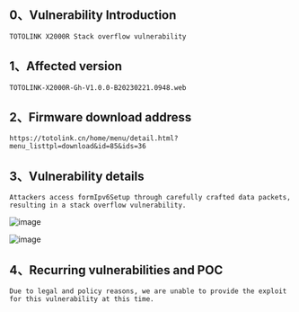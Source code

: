## 0、Vulnerability Introduction

```
TOTOLINK X2000R Stack overflow vulnerability
```

## 1、Affected version

```
TOTOLINK-X2000R-Gh-V1.0.0-B20230221.0948.web
```

## 2、Firmware download address

```
https://totolink.cn/home/menu/detail.html?menu_listtpl=download&id=85&ids=36
```

## 3、Vulnerability details

```
Attackers access formIpv6Setup through carefully crafted data packets, resulting in a stack overflow vulnerability.
```

![image](https://github.com/XYIYM/Digging/blob/main/TOTOLINK/X2000R/10/upload/image-20231021195020511.png)

![image](https://github.com/XYIYM/Digging/blob/main/TOTOLINK/X2000R/10/upload/image-20231021195041233.png)

## 4、Recurring vulnerabilities and POC

```
Due to legal and policy reasons, we are unable to provide the exploit for this vulnerability at this time.
```
